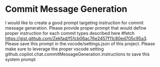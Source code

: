 
# Commit Message Generation
I would like to create a good prompt targeting instruction for commit message generation. Please provide proper prompt that would define proper instruction for each commit types described here #fetch https://gist.github.com/Zekfad/f51cb06ac76e2457f11c80ed705c95a3. Please save this prompt in the.vscode/settings.json of this project. Please make sure to leverage the proper vscode setting github.copilot.chat.commitMessageGeneration.instructions to save this system prompt